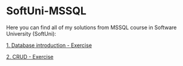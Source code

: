 # SoftUni-MSSQL
Here you can find all of my solutions from MSSQL course in Software University (SoftUni):

[1. Database introduction - Exercise](https://github.com/Vaseto28/SoftUni-MSSQL/tree/main/Database%20introduction%20-%20Exercise)

[2. CRUD - Exercise](https://github.com/Vaseto28/SoftUni-MSSQL/tree/main/CRUD%20-%20Exercise)
